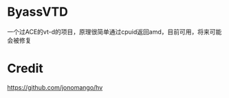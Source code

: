 # ByassVTD

一个过ACE的vt-d的项目，原理很简单通过cpuid返回amd，目前可用，将来可能会被修复

# Credit 
https://github.com/jonomango/hv